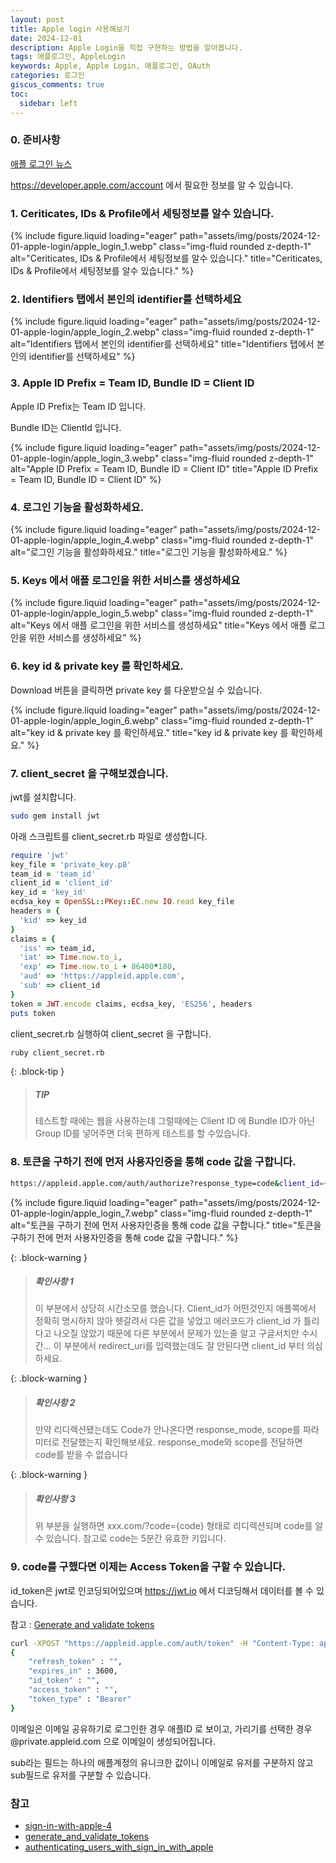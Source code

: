 ```yaml
---
layout: post
title: Apple login 사용해보기
date: 2024-12-01
description: Apple Login을 직접 구현하는 방법을 알아봅니다.
tags: 애플로그인, AppleLogin
keywords: Apple, Apple Login, 애플로그인, OAuth
categories: 로그인
giscus_comments: true
toc:
  sidebar: left
---
```


### 0. 준비사항

[애플 로그인 뉴스](https://developer.apple.com/kr/news/?id=09122019b)

https://developer.apple.com/account 에서 필요한 정보를 알 수 있습니다.

### 1. Ceriticates, IDs & Profile에서 세팅정보를 알수 있습니다.

{% include figure.liquid loading="eager" path="assets/img/posts/2024-12-01-apple-login/apple_login_1.webp" class="img-fluid rounded z-depth-1"
alt="Ceriticates, IDs & Profile에서 세팅정보를 알수 있습니다."
title="Ceriticates, IDs & Profile에서 세팅정보를 알수 있습니다."
%}

### 2. Identifiers 탭에서 본인의 identifier를 선택하세요

{% include figure.liquid loading="eager" path="assets/img/posts/2024-12-01-apple-login/apple_login_2.webp" class="img-fluid rounded z-depth-1"
alt="Identifiers 탭에서 본인의 identifier를 선택하세요"
title="Identifiers 탭에서 본인의 identifier를 선택하세요"
%}

### 3. Apple ID Prefix = Team ID, Bundle ID = Client ID

Apple ID Prefix는 Team ID 입니다.

Bundle ID는 ClientId 입니다.

{% include figure.liquid loading="eager" path="assets/img/posts/2024-12-01-apple-login/apple_login_3.webp" class="img-fluid rounded z-depth-1"
alt="Apple ID Prefix = Team ID, Bundle ID = Client ID"
title="Apple ID Prefix = Team ID, Bundle ID = Client ID"
%}

### 4. 로그인 기능을 활성화하세요.

{% include figure.liquid loading="eager" path="assets/img/posts/2024-12-01-apple-login/apple_login_4.webp" class="img-fluid rounded z-depth-1"
alt="로그인 기능을 활성화하세요."
title="로그인 기능을 활성화하세요."
%}

### 5. Keys 에서 애플 로그인을 위한 서비스를 생성하세요

{% include figure.liquid loading="eager" path="assets/img/posts/2024-12-01-apple-login/apple_login_5.webp" class="img-fluid rounded z-depth-1"
alt="Keys 에서 애플 로그인을 위한 서비스를 생성하세요"
title="Keys 에서 애플 로그인을 위한 서비스를 생성하세요"
%}

### 6. key id & private key 를 확인하세요.

Download 버튼을 클릭하면 private key 를 다운받으실 수 있습니다.

{% include figure.liquid loading="eager" path="assets/img/posts/2024-12-01-apple-login/apple_login_6.webp" class="img-fluid rounded z-depth-1"
alt="key id & private key 를 확인하세요."
title="key id & private key 를 확인하세요."
%}

### 7. client_secret 을 구해보겠습니다.

jwt를 설치합니다.

```bash
sudo gem install jwt
```

아래 스크립트를 client_secret.rb 파일로 생성합니다.

```ruby
require 'jwt'
key_file = 'private_key.p8'
team_id = 'team_id'
client_id = 'client_id'
key_id = 'key_id'
ecdsa_key = OpenSSL::PKey::EC.new IO.read key_file
headers = {
  'kid' => key_id
}
claims = {
  'iss' => team_id,
  'iat' => Time.now.to_i,
  'exp' => Time.now.to_i + 86400*180,
  'aud' => 'https://appleid.apple.com',
  'sub' => client_id
}
token = JWT.encode claims, ecdsa_key, 'ES256', headers
puts token
```

client_secret.rb 실행하여 client_secret 을 구합니다.

```bash
ruby client_secret.rb
```

{: .block-tip }

> ##### TIP
>
> 테스트할 때에는 웹을 사용하는데 그럴때에는 Client ID 에 Bundle ID가 아닌 Group ID를 넣어주면 더욱 편하게 테스트를 할 수있습니다.

### 8. 토큰을 구하기 전에 먼저 사용자인증을 통해 code 값을 구합니다.

```bash
https://appleid.apple.com/auth/authorize?response_type=code&client_id={client_id}&redirect_uri={redirect_uri}
```

{% include figure.liquid loading="eager" path="assets/img/posts/2024-12-01-apple-login/apple_login_7.webp" class="img-fluid rounded z-depth-1"
alt="토큰을 구하기 전에 먼저 사용자인증을 통해 code 값을 구합니다."
title="토큰을 구하기 전에 먼저 사용자인증을 통해 code 값을 구합니다."
%}

{: .block-warning }

> ##### 확인사항 1
>
> 이 부분에서 상당히 시간소모를 했습니다. Client_id가 어떤것인지 애플쪽에서 정확히 명시하지 않아 헷갈려서 다른 값을 넣었고 에러코드가 client_id 가 틀리다고 나오질 않았기 때문에 다른 부분에서 문제가 있는줄 알고 구글서치만 수시간…
> 이 부분에서 redirect_uri를 입력했는데도 잘 안된다면 client_id 부터 의심하세요.

{: .block-warning }

> ##### 확인사항 2
>
> 만약 리디렉션됐는데도 Code가 안나온다면 response_mode, scope를 파라미터로 전달했는지 확인해보세요. response_mode와 scope를 전달하면 code를 받을 수 없습니다

{: .block-warning }

> ##### 확인사항 3
>
> 위 부분을 실행하면 xxx.com/?code={code} 형태로 리디렉션되며 code를 알 수 있습니다. 참고로 code는 5분간 유효한 키입니다.

### 9. code를 구했다면 이제는 Access Token을 구할 수 있습니다.

id_token은 jwt로 인코딩되어있으며 https://jwt.io 에서 디코딩해서 데이터를 볼 수 있습니다.

참고 : [Generate and validate tokens](https://developer.apple.com/documentation/sign_in_with_apple/generate_and_validate_tokens?source=post_page-----a5b70fbf2f02--------------------------------)

```bash
curl -XPOST "https://appleid.apple.com/auth/token" -H "Content-Type: application/x-www-form-urlencoded" -d "client_id={client_id}&client_secret={client_secret}&grant_type=authorization_code&code={code}" | json_pp
{
    "refresh_token" : "",
    "expires_in" : 3600,
    "id_token" : "",
    "access_token" : "",
    "token_type" : "Bearer"
}
```

이메일은 이메일 공유하기로 로그인한 경우 애플ID 로 보이고, 가리기를 선택한 경우 @private.appleid.com 으로 이메일이 생성되어집니다.

sub라는 필드는 하나의 애플계정의 유니크한 값이니 이메일로 유저를 구분하지 않고 sub필드로 유저를 구분할 수 있습니다.

### 참고

- [sign-in-with-apple-4](https://sarunw.com/posts/sign-in-with-apple-4/)
- [generate_and_validate_tokens](https://developer.apple.com/documentation/sign_in_with_apple/generate_and_validate_tokens)
- [authenticating_users_with_sign_in_with_apple](https://developer.apple.com/documentation/sign_in_with_apple/sign_in_with_apple_rest_api/authenticating_users_with_sign_in_with_apple)
